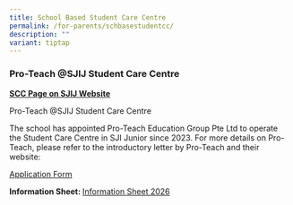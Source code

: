 ```yaml
---
title: School Based Student Care Centre
permalink: /for-parents/schbasestudentcc/
description: ""
variant: tiptap
---
```

<h3>Pro-Teach @SJIJ Student Care Centre</h3>
<p><strong><u>SCC Page on SJIJ Website</u></strong>
</p>
<p>Pro-Teach @SJIJ Student Care Centre</p>
<p>The school has appointed Pro-Teach Education Group Pte Ltd to operate
the Student Care Centre in SJI Junior since 2023. For more details on Pro-Teach,
please refer to the introductory letter by Pro-Teach and their website:</p>
<p><strong> </strong><a href="/files/Pro_Teach_APPLICATION_FORM_2025_1.pdf" rel="noopener nofollow" target="_blank">Application Form</a>
</p>
<p><strong>Information Sheet: </strong><a href="/files/Pro_Teach_Information_Sheet_for_P1_26_Students.pdf" rel="noopener nofollow" target="_blank">Information Sheet 2026</a>
</p>